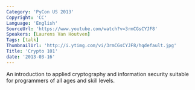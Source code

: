 ```yaml
---
Category: 'PyCon US 2013'
Copyright: 'CC'
Language: 'English'
SourceUrl: 'https://www.youtube.com/watch?v=3rmCGsCYJF8'
Speakers: [Laurens Van Houtven]
Tags: [talk]
ThumbnailUrl: 'http://i.ytimg.com/vi/3rmCGsCYJF8/hqdefault.jpg'
Title: 'Crypto 101'
date: '2013-03-16'
---
```

An introduction to applied cryptography and information security suitable for programmers of all ages and skill levels.